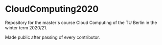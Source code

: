 # CloudComputing2020

Repository for the master's course Cloud Computing of the TU Berlin in the winter term 2020/21.

Made public after passing of every contributor.
